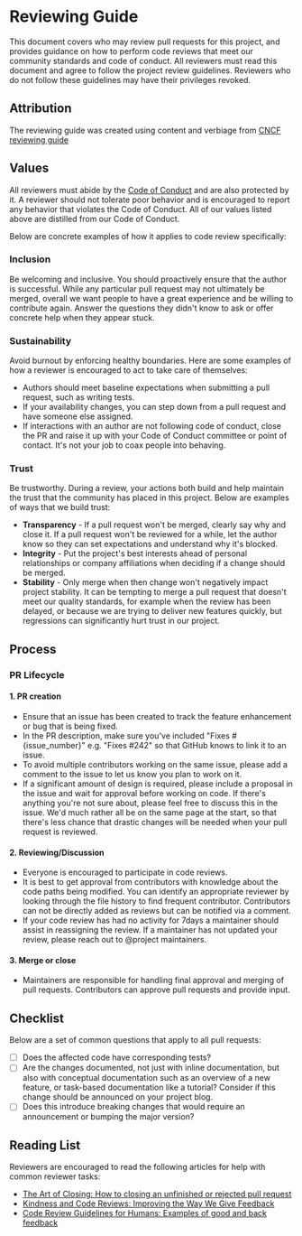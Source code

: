 # Reviewing Guide
This document covers who may review pull requests for this project, and provides guidance on how to perform code reviews that meet our community standards and code of conduct. All reviewers must read this document and agree to follow the project review guidelines. Reviewers who do not follow these guidelines may have their privileges revoked.

## Attribution
The reviewing guide was created using content and verbiage from [CNCF reviewing guide]( https://contribute.cncf.io/maintainers/github/templates/recommended/reviewing/)

## Values

All reviewers must abide by the [Code of Conduct](CODE_OF_CONDUCT.md) and are also protected by it. A reviewer should not tolerate poor behavior and is encouraged to report any behavior that violates the Code of Conduct. All of our values listed above are distilled from our Code of Conduct.

Below are concrete examples of how it applies to code review specifically:

### Inclusion

Be welcoming and inclusive. You should proactively ensure that the author is successful. While any particular pull request may not ultimately be merged, overall we want people to have a great experience and be willing to contribute again. Answer the questions they didn't know to ask or offer concrete help when they appear stuck.

### Sustainability

Avoid burnout by enforcing healthy boundaries. Here are some examples of how a reviewer is encouraged to act to take care of themselves:

* Authors should meet baseline expectations when submitting a pull request, such as writing tests.
* If your availability changes, you can step down from a pull request and have someone else assigned.
* If interactions with an author are not following code of conduct, close the PR and raise it up with your Code of Conduct committee or point of contact. It's not your job to coax people into behaving.

### Trust

Be trustworthy. During a review, your actions both build and help maintain the trust that the community has placed in this project. Below are examples of ways that we build trust:

* **Transparency** - If a pull request won't be merged, clearly say why and close it. If a pull request won't be reviewed for a while, let the author know so they can set expectations and understand why it's blocked.
* **Integrity** - Put the project's best interests ahead of personal relationships or company affiliations when deciding if a change should be merged.
* **Stability** - Only merge when then change won't negatively impact project stability. It can be tempting to merge a pull request that doesn't meet our quality standards, for example when the review has been delayed, or because we are trying to deliver new features quickly, but regressions can significantly hurt trust in our project.

## Process

### PR Lifecycle

#### 1. PR creation

* Ensure that an issue has been created to track the feature enhancement or bug that is being fixed.
* In the PR description, make sure you've included "Fixes #{issue_number}" e.g. "Fixes #242" so that GitHub knows to link it to an issue.
* To avoid multiple contributors working on the same issue, please add a comment to the issue to let us know you plan to work on it.
* If a significant amount of design is required, please include a proposal in the issue and wait for approval before working on code. If there's anything you're not sure about, please feel free to discuss this in the issue. We'd much rather all be on the same page at the start, so that there's less chance that drastic changes will be needed when your pull request is reviewed.

#### 2. Reviewing/Discussion

* Everyone is encouraged to participate in code reviews.
* It is best to get approval from contributors with knowledge about the code paths being modified. You can identify an appropriate reviewer by looking through the file history to find frequent contributor. Contributors can not be directly added as reviews but can be notified via a comment.
* If your code review has had no activity for 7days a maintainer should assist in reassigning the review.  If a maintainer has not updated your review, please reach out to @project maintainers.

#### 3. Merge or close

* Maintainers are responsible for handling final approval and merging of pull requests. Contributors can approve pull requests and provide input.

## Checklist

Below are a set of common questions that apply to all pull requests:
- [ ] Does the affected code have corresponding tests?
- [ ] Are the changes documented, not just with inline documentation, but also with conceptual documentation such as an overview of a new feature, or task-based documentation like a tutorial? Consider if this change should be announced on your project blog.
- [ ] Does this introduce breaking changes that would require an announcement or bumping the major version?

## Reading List

Reviewers are encouraged to read the following articles for help with common reviewer tasks:

* [The Art of Closing: How to closing an unfinished or rejected pull request](https://blog.jessfraz.com/post/the-art-of-closing/)
* [Kindness and Code Reviews: Improving the Way We Give Feedback](https://product.voxmedia.com/2018/8/21/17549400/kindness-and-code-reviews-improving-the-way-we-give-feedback)
* [Code Review Guidelines for Humans: Examples of good and back feedback](https://phauer.com/2018/code-review-guidelines/#code-reviews-guidelines-for-the-reviewer)

